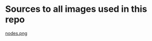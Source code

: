 # Sources to all images used in this repo
[nodes.png](https://www.researchgate.net/figure/The-positions-of-16-electrodes-of-the-Emotiv-EPOC-headset_fig3_236739621)
